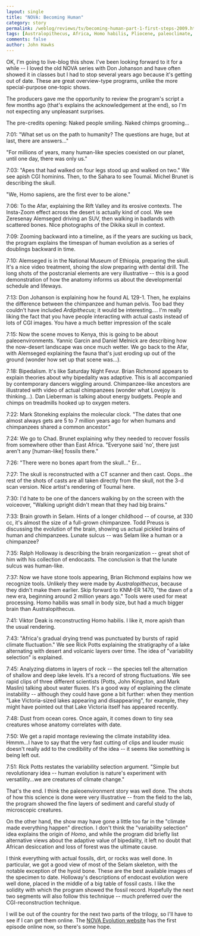 ```yaml
---
layout: single 
title: "NOVA: Becoming Human" 
category: story
permalink: /weblog/reviews/tv/becoming-human-part-1-first-steps-2009.html
tags: [Australopithecus, Africa, Homo habilis, Pliocene, paleoclimate, Dikika, Sahelanthropus, tv] 
comments: false 
author: John Hawks 
---
```



OK, I'm going to live-blog this show. I've been looking forward to it for a while -- I loved the old NOVA series with Don Johanson and have often showed it in classes but I had to stop several years ago because it's getting out of date. These are great overview-type programs, unlike the more special-purpose one-topic shows. 

The producers gave me the opportunity to review the program's script a few months ago (that's explains the acknowledgement at the end), so I'm not expecting any unpleasant surprises. 

The pre-credits opening: Naked people smiling. Naked chimps grooming...

7:01: "What set us on the path to humanity? The questions are huge, but at last, there are answers..."

"For millions of years, many human-like species coexisted on our planet, until one day, there was only us." 

7:03: "Apes that had walked on four legs stood up and walked on two." We see apish CGI hominins. Then, to the Sahara to see Touma&iuml;. Michel Brunet is describing the skull. 

"We, Homo sapiens, are the first ever to be alone." 

7:06: To the Afar, explaining the Rift Valley and its erosive contexts. The Insta-Zoom effect across the desert is actually kind of cool. We see Zeresenay Alemseged driving an SUV, then walking in badlands with scattered bones. Nice photographs of the Dikika skull in context. 

7:09: Zooming backward into a timeline, as if the years are sucking us back, the program explains the timespan of human evolution as a series of doublings backward in time. 

7:10: Alemseged is in the National Museum of Ethiopia, preparing the skull. It's a nice video treatment, shoing the slow preparing with dental drill. The long shots of the postcranial elements are very illustrative -- this is a good demonstration of how the anatomy informs us about the developmental schedule and lifeways. 

7:13: Don Johanson is explaining how he found AL 129-1. Then, he explains the difference between the chimpanzee and human pelvis. Too bad they couldn't have included <i>Ardipithecus</i>; it would be interesting.... I'm really liking the fact that you have people interacting with actual casts instead of lots of CGI images. You have a much better impression of the scale

7:15: Now the scene moves to Kenya, this is going to be about paleoenvironments. Yannic Garcin and Daniel Melnick are describing how the now-desert landscape was once much wetter. We go back to the Afar, with Alemseged explaining the fauna that's just eroding up out of the ground (wonder how set up that scene was...).

7:18: Bipedalism. It's like Saturday Night Fevur. Brian Richmond appears to explain theories about why bipedality was adaptive. This is all accompanied by contemporary dancers wiggling around. Chimpanzee-like ancestors are illustrated with video of actual chimpanzees (wonder what Lovejoy is thinking...). Dan Lieberman is talking about energy budgets. People and chimps on treadmills hooked up to oxygen meters. 

7:22: Mark Stoneking explains the molecular clock. "The dates that one almost always gets are 5 to 7 million years ago for when humans and chimpanzees shared a common ancestor." 

7:24: We go to Chad. Brunet explaining why they needed to recover fossils from somewhere other than East Africa. "Everyone said 'no', there just aren't any [human-like] fossils there." 

7:26: "There were no bones apart from the skull..." Er...

7:27: The skull is reconstructed with a CT scanner and then cast. Oops...the rest of the shots of casts are all taken directly from the skull, not the 3-d scan version. Nice artist's rendering of Touma&iuml; here. 

7:30: I'd hate to be one of the dancers walking by on the screen with the voiceover, "Walking upright didn't mean that they had big brains." 

7:33: Brain growth in Selam. Hints of a longer childhood -- of course, at 330 cc, it's almost the size of a full-grown chimpanzee. Todd Preuss is discussing the evolution of the brain, showing us actual pickled brains of human and chimpanzees. Lunate sulcus -- was Selam like a human or a chimpanzee? 

7:35: Ralph Holloway is describing the brain reorganization -- great shot of him with his collection of endocasts. The conclusion is that the lunate sulcus was human-like. 

7:37: Now we have stone tools appearing, Brian Richmond explains how we recognize tools. Unlikely they were made by <i>Australopithecus</i>, because they didn't make them earlier. Skip forward to KNM-ER 1470, "the dawn of a new era, beginning around 2 million years ago." Tools were used for meat processing. Homo habilis was small in body size, but had a much bigger brain than Australopithecus. 

7:41: Viktor Deak is reconstructing Homo habilis. I like it, more apish than the usual rendering. 

7:43: "Africa's gradual drying trend was punctuated by bursts of rapid climate fluctuation." We see Rick Potts explaining the stratigraphy of a lake alternating with desert and volcanic layers over time. The idea of "variability selection" is explained. 

7:45: Analyzing diatoms in layers of rock -- the species tell the alternation of shallow and deep lake levels. It's a record of strong fluctuations. We see rapid clips of three different scientists (Potts, John Kingston, and Mark Maslin) talking about water fluxes. It's a good way of explaining the climate instability -- although they could have gone a bit further: when they mention "Lake Victoria-sized lakes appearing and disappearing", for example, they might have pointed out that Lake Victoria itself has appeared recently. 

7:48: Dust from ocean cores. Once again, it comes down to tiny sea creatures whose anatomy correlates with date. 

7:50: We get a rapid montage reviewing the climate instability idea. Hmmm...I have to say that the very fast cutting of clips and louder music doesn't really add to the credibility of the idea -- it seems like something is being left out. 

7:51: Rick Potts restates the variability selection argument. "Simple but revolutionary idea -- human evolution is nature's experiment with versatility...we are creatures of climate change." 

That's the end. I think the paleoenvironment story was well done. The shots of how this science is done were very illustrative -- from the field to the lab, the program showed the fine layers of sediment and careful study of microscopic creatures. 

On the other hand, the show may have gone a little too far in the "climate made everything happen" direction. I don't think the "variability selection" idea explains the origin of <i>Homo</i>, and while the program did briefly list alternative views about the adaptive value of bipedality, it left no doubt that African desiccation and loss of forest was the ultimate cause. 

I think everything with actual fossils, dirt, or rocks was well done. In particular, we got a good view of most of the Selam skeleton, with the notable exception of the hyoid bone. These are the best available images of the specimen to date. Holloway's descriptions of endocast evolution were well done, placed in the middle of a big table of fossil casts. I like the solidity with which the program showed the fossil record. Hopefully the next two segments will also follow this technique -- much preferred over the CGI-reconstruction technique. 

I will be out of the country for the next two parts of the trilogy, so I'll have to see if I can get them online. The <a href="http://www.pbs.org/wgbh/nova/beta/evolution/becoming-human-part-1.html">NOVA Evolution website</a> has the first episode online now, so there's some hope. 

